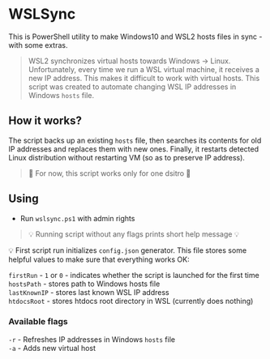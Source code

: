 # WSLSync

This is PowerShell utility to make Windows10 and WSL2 hosts files in sync - with some extras.

> WSL2 synchronizes virtual hosts towards Windows -> Linux. Unfortunately, every time we run a WSL virtual machine, it receives a new IP address. This makes it difficult to work with virtual hosts. This script was created to automate changing WSL IP addresses in Windows `hosts` file.

## How it works?

The script backs up an existing `hosts` file, then searches its contents for old IP addresses and replaces them with new ones. Finally, it restarts detected Linux distribution without restarting VM (so as to preserve IP address).

> 🛑 For now, this script works only for one dsitro 🛑

## Using

* Run `wslsync.ps1` with admin rights

> 💡 Running script without any flags prints short help message 💡

💡 First script run initializes `config.json` generator. This file stores some helpful values to make sure that everything works OK:

`firstRun` - `1` or `0` - indicates whether the script is launched for the first time\
`hostsPath` - stores path to Windows hosts file\
`lastKnownIP` - stores last known WSL IP address\
`htdocsRoot` - stores htdocs root directory in WSL (currently does nothing)

### Available flags

`-r` - Refreshes IP addresses in Windows `hosts` file\
`-a` - Adds new virtual host